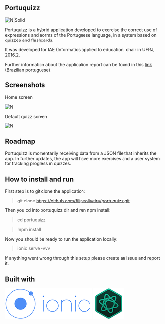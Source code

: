 Portuquizz
-------------
![N|Solid](http://i.imgur.com/66ONyTS.png)

Portuquizz is a hybrid application developed to exercise the correct use of expressions and norms of the Portuguese language, in a system based on quizzes and flashcards.

It was developed for IAE (Informatics applied to education) chair in UFRJ, 2016.2. 

Further information about the application report can be found in this [link](https://docs.google.com/document/d/1ZUHoq1Itzenaf8sR-QXBpelFzBAouoJk-yiLzuMRkHw/edit?usp=sharing) (Brazilian portuguese)



Screenshots
-------------

Home screen

![N](http://i.imgur.com/MYC2dSv.png)


Default quizz screen

![N](http://i.imgur.com/fs6ezON.png)


Roadmap
-------------

Portuquizz is momentarily receiving data from a JSON file that inherits the app. In further updates, the app will have more exercises and a user system for tracking progress in quizzes.


How to install and run
-------------

First step is to git clone the application:
> git clone https://github.com/filipeoliveira/portuquizz.git

Then you cd into portuquizz dir and run npm install:
> cd portuquizz

> !npm install


Now you should be ready to run the application locally:
> ionic serve -vvv

If anything went wrong through this setup please create an issue and report it.

Built with
-------------

![N|Solid](www/img/ionic.png)
![N|Solid](www/img/atom.png)
